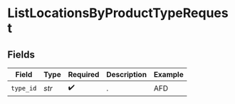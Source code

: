 # ListLocationsByProductTypeRequest


## Fields

| Field              | Type               | Required           | Description        | Example            |
| ------------------ | ------------------ | ------------------ | ------------------ | ------------------ |
| `type_id`          | *str*              | :heavy_check_mark: | .                  | AFD                |